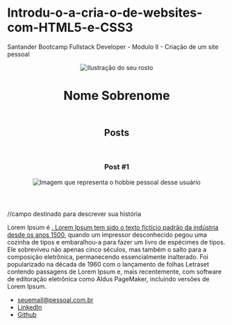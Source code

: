 # Introdu-o-a-cria-o-de-websites-com-HTML5-e-CSS3
Santander Bootcamp Fullstack Developer - Modulo II - Criação de um site pessoal
<!DOCTYPE html>
<html>
  <head>
    <meta charset="utf-8">
    <title>Nome Sobrenome</title>
    <link rel="stylesheet" href="style.css">
  </head>
  <body>
    <header>
      <img src="voce.JPG" alt="Ilustração do seu rosto" class="photo">
      <h1 id="title">Nome Sobrenome</h1>
    </header>
    <section>
      <header>
        <h2 class="subtitle">Posts</h2>
      </header>
      <article class="post">
        <header>
        <h3 class="post_title">Post #1</h3>
        <img src="imge.cod" alt="Imagem que representa o hobbie pessoal desse usuário" class="post_imge">
      </header>
      //campo destinado para descrever sua história
      <p class="post_content">Lorem Ipsum é <a href="https://www.linkedin.com" target="_blank">. Lorem Ipsum tem sido o texto fictício padrão <a href="mailto:seuemail@pessoal.com.br"</a>da indústria desde os anos 1500</a>, quando um impressor desconhecido pegou uma cozinha de tipos e embaralhou-a para fazer um livro de espécimes de tipos. Ele sobreviveu não apenas cinco séculos, mas também o salto para a composição eletrônica, permanecendo essencialmente inalterado. Foi popularizado na década de 1960 com o lançamento de folhas Letraset contendo passagens de Lorem Ipsum e, mais recentemente, com software de editoração eletrônica como Aldus PageMaker, incluindo versões de Lorem Ipsum.</p>
      </article>
    </section>
    <footer>
      <ul class="contacts_list">
        <li>
          <a href="mailto:seuemail@pessoal.com.br" target="_blank">seuemail@pessoal.com.br</a>
        </li>
        <li>
          <a href="https://www.linkedin.com/in/ingridinizb/" target="_blank">LinkedIn</a>
        </li>
        <li>
          <a href="https://github.com" target="_blank">Github</a>
        </li>
      </ul>
    </footer>
  </body>
</html>
